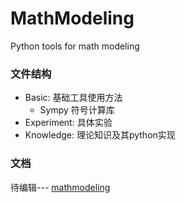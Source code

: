 # MathModeling
Python tools for math modeling
### 文件结构
- Basic: 基础工具使用方法
  - Sympy
    符号计算库
- Experiment: 具体实验
- Knowledge: 理论知识及其python实现

### 文档
待编辑---
[mathmodeling](https://mathmodeling.readthedocs.io/en/latest/)
